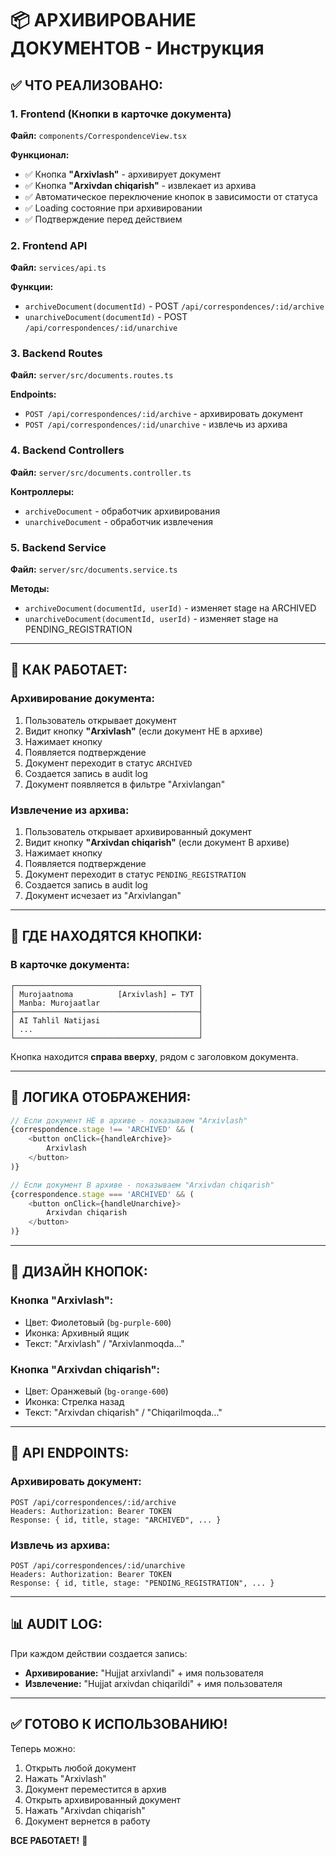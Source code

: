 # 📦 АРХИВИРОВАНИЕ ДОКУМЕНТОВ - Инструкция

## ✅ ЧТО РЕАЛИЗОВАНО:

### 1. Frontend (Кнопки в карточке документа)
**Файл:** `components/CorrespondenceView.tsx`

**Функционал:**
- ✅ Кнопка **"Arxivlash"** - архивирует документ
- ✅ Кнопка **"Arxivdan chiqarish"** - извлекает из архива
- ✅ Автоматическое переключение кнопок в зависимости от статуса
- ✅ Loading состояние при архивировании
- ✅ Подтверждение перед действием

### 2. Frontend API
**Файл:** `services/api.ts`

**Функции:**
- `archiveDocument(documentId)` - POST `/api/correspondences/:id/archive`
- `unarchiveDocument(documentId)` - POST `/api/correspondences/:id/unarchive`

### 3. Backend Routes
**Файл:** `server/src/documents.routes.ts`

**Endpoints:**
- `POST /api/correspondences/:id/archive` - архивировать документ
- `POST /api/correspondences/:id/unarchive` - извлечь из архива

### 4. Backend Controllers
**Файл:** `server/src/documents.controller.ts`

**Контроллеры:**
- `archiveDocument` - обработчик архивирования
- `unarchiveDocument` - обработчик извлечения

### 5. Backend Service
**Файл:** `server/src/documents.service.ts`

**Методы:**
- `archiveDocument(documentId, userId)` - изменяет stage на ARCHIVED
- `unarchiveDocument(documentId, userId)` - изменяет stage на PENDING_REGISTRATION

---

## 🎯 КАК РАБОТАЕТ:

### Архивирование документа:
1. Пользователь открывает документ
2. Видит кнопку **"Arxivlash"** (если документ НЕ в архиве)
3. Нажимает кнопку
4. Появляется подтверждение
5. Документ переходит в статус `ARCHIVED`
6. Создается запись в audit log
7. Документ появляется в фильтре "Arxivlangan"

### Извлечение из архива:
1. Пользователь открывает архивированный документ
2. Видит кнопку **"Arxivdan chiqarish"** (если документ В архиве)
3. Нажимает кнопку
4. Появляется подтверждение
5. Документ переходит в статус `PENDING_REGISTRATION`
6. Создается запись в audit log
7. Документ исчезает из "Arxivlangan"

---

## 📍 ГДЕ НАХОДЯТСЯ КНОПКИ:

### В карточке документа:
```
┌─────────────────────────────────────────┐
│ Murojaatnoma          [Arxivlash] ← ТУТ │
│ Manba: Murojaatlar                      │
├─────────────────────────────────────────┤
│ AI Tahlil Natijasi                      │
│ ...                                     │
└─────────────────────────────────────────┘
```

Кнопка находится **справа вверху**, рядом с заголовком документа.

---

## 🔄 ЛОГИКА ОТОБРАЖЕНИЯ:

```typescript
// Если документ НЕ в архиве - показываем "Arxivlash"
{correspondence.stage !== 'ARCHIVED' && (
    <button onClick={handleArchive}>
        Arxivlash
    </button>
)}

// Если документ В архиве - показываем "Arxivdan chiqarish"
{correspondence.stage === 'ARCHIVED' && (
    <button onClick={handleUnarchive}>
        Arxivdan chiqarish
    </button>
)}
```

---

## 🎨 ДИЗАЙН КНОПОК:

### Кнопка "Arxivlash":
- Цвет: Фиолетовый (`bg-purple-600`)
- Иконка: Архивный ящик
- Текст: "Arxivlash" / "Arxivlanmoqda..."

### Кнопка "Arxivdan chiqarish":
- Цвет: Оранжевый (`bg-orange-600`)
- Иконка: Стрелка назад
- Текст: "Arxivdan chiqarish" / "Chiqarilmoqda..."

---

## 🔧 API ENDPOINTS:

### Архивировать документ:
```http
POST /api/correspondences/:id/archive
Headers: Authorization: Bearer TOKEN
Response: { id, title, stage: "ARCHIVED", ... }
```

### Извлечь из архива:
```http
POST /api/correspondences/:id/unarchive
Headers: Authorization: Bearer TOKEN
Response: { id, title, stage: "PENDING_REGISTRATION", ... }
```

---

## 📊 AUDIT LOG:

При каждом действии создается запись:
- **Архивирование:** "Hujjat arxivlandi" + имя пользователя
- **Извлечение:** "Hujjat arxivdan chiqarildi" + имя пользователя

---

## ✅ ГОТОВО К ИСПОЛЬЗОВАНИЮ!

Теперь можно:
1. Открыть любой документ
2. Нажать "Arxivlash"
3. Документ переместится в архив
4. Открыть архивированный документ
5. Нажать "Arxivdan chiqarish"
6. Документ вернется в работу

**ВСЕ РАБОТАЕТ!** 🎉
